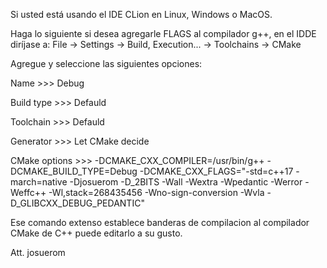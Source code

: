 Si usted está usando el IDE CLion en Linux, Windows o MacOS.

Haga lo siguiente si desea agregarle FLAGS al compilador g++, en el IDDE diríjase a:
File -> Settings -> Build, Execution... -> Toolchains -> CMake

Agregue y seleccione las siguientes opciones:

Name >>> Debug


Build type >>> Defauld


Toolchain >>> Defauld


Generator >>> Let CMake decide


CMake options >>> -DCMAKE_CXX_COMPILER=/usr/bin/g++ -DCMAKE_BUILD_TYPE=Debug -DCMAKE_CXX_FLAGS="-std=c++17 -march=native -Djosuerom -D_2BITS -Wall -Wextra -Wpedantic -Werror -Weffc++ -Wl,stack=268435456 -Wno-sign-conversion -Wvla -D_GLIBCXX_DEBUG_PEDANTIC"

Ese comando extenso establece banderas de compilacion al compilador CMake de C++ puede editarlo a su gusto.

Att.
josuerom
